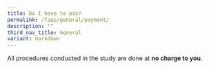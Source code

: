 ```yaml
---
title: Do I have to pay?
permalink: /faqs/general/payment/
description: ""
third_nav_title: General
variant: markdown
---
```

All procedures conducted in the study are done at **no charge to you**.